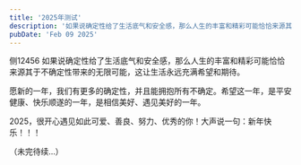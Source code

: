 ```yaml
---
title: '2025年测试'
description: '如果说确定性给了生活底气和安全感，那么人生的丰富和精彩可能恰恰来源其于不确定性带来的无限可能，这让生活永远充满希望和期待。...'
pubDate: 'Feb 09 2025'
---
```

侧12456
如果说确定性给了生活底气和安全感，那么人生的丰富和精彩可能恰恰来源其于不确定性带来的无限可能，这让生活永远充满希望和期待。

愿新的一年，我们有更多的确定性，并且能拥抱所有不确定。希望这一年，是平安健康、快乐顺遂的一年，是相信美好、遇见美好的一年。

2025，很开心遇见如此可爱、善良、努力、优秀的你！大声说一句：新年快乐！！！


（未完待续…）
